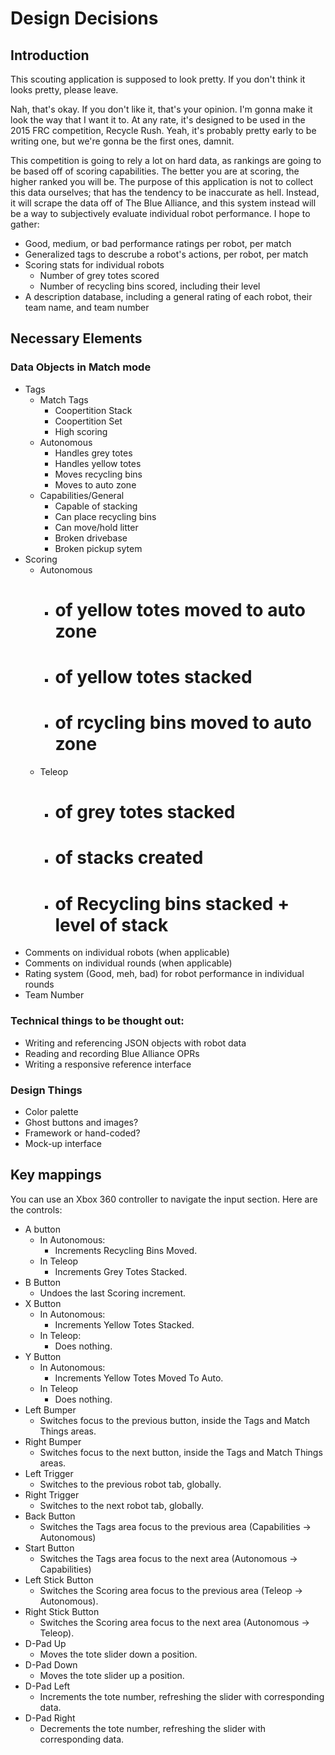 Design Decisions
====================

Introduction
---------------------

This scouting application is supposed to look pretty. If you don't think it looks pretty, please leave.

Nah, that's okay. If you don't like it, that's your opinion. I'm gonna make it look the way that I want it to. At any rate, it's designed to be used in the 2015 FRC competition, Recycle Rush. Yeah, it's probably pretty early to be writing one, but we're gonna be the first ones, damnit.

This competition is going to rely a lot on hard data, as rankings are going to be based off of scoring capabilities. The better you are at scoring, the higher ranked you will be. The purpose of this application is not to collect this data ourselves; that has the tendency to be inaccurate as hell. Instead, it will scrape the data off of The Blue Alliance, and this system instead will be a way to subjectively evaluate individual robot performance. I hope to gather:

+   Good, medium, or bad performance ratings per robot, per match
+   Generalized tags to descrube a robot's actions, per robot, per match
+   Scoring stats for individual robots
    +   Number of grey totes scored
    +   Number of recycling bins scored, including their level
+   A description database, including a general rating of each robot, their team name, and team number

Necessary Elements
---------------------

### Data Objects in Match mode

+   Tags
	+   Match Tags
		+   Coopertition Stack
        +   Coopertition Set
		+   High scoring
    +   Autonomous
        +   Handles grey totes
        +   Handles yellow totes
        +   Moves recycling bins
        +   Moves to auto zone
	+   Capabilities/General
		+   Capable of stacking
		+   Can place recycling bins
		+   Can move/hold litter
		+   Broken drivebase
        +   Broken pickup sytem
+   Scoring
    +   Autonomous
        +   # of yellow totes moved to auto zone
        +   # of yellow totes stacked
        +   # of rcycling bins moved to auto zone
    +   Teleop
        +   # of grey totes stacked
        +   # of stacks created
        +   # of Recycling bins stacked + level of stack
+   Comments on individual robots (when applicable)
+   Comments on individual rounds (when applicable)
+   Rating system (Good, meh, bad) for robot performance in individual rounds
+   Team Number


### Technical things to be thought out:

+   Writing and referencing JSON objects with robot data
+   Reading and recording Blue Alliance OPRs
+   Writing a responsive reference interface

### Design Things

+   Color palette
+   Ghost buttons and images?
+   Framework or hand-coded?
+   Mock-up interface

Key mappings
---------------------

You can use an Xbox 360 controller to navigate the input section. Here are the controls:

+	A button
	+	In Autonomous:
		+	Increments Recycling Bins Moved.
	+	In Teleop
		+	Increments Grey Totes Stacked.
+	B Button
	+	Undoes the last Scoring increment.
+	X Button
	+	In Autonomous:
		+	Increments Yellow Totes Stacked.
	+	In Teleop:
		+	Does nothing.
+	Y Button
	+	In Autonomous:
		+	Increments Yellow Totes Moved To Auto.
	+	In Teleop
		+	Does nothing.
+	Left Bumper
	+	Switches focus to the previous button, inside the Tags and Match Things areas.
+	Right Bumper
	+	Switches focus to the next button, inside the Tags and Match Things areas.
+	Left Trigger
	+	Switches to the previous robot tab, globally.
+	Right Trigger
	+	Switches to the next robot tab, globally.
+	Back Button
	+	Switches the Tags area focus to the previous area (Capabilities -> Autonomous)
+	Start Button
	+	Switches the Tags area focus to the next area (Autonomous -> Capabilities)
+	Left Stick Button
	+	Switches the Scoring area focus to the previous area (Teleop -> Autonomous).
+	Right Stick Button
	+	Switches the Scoring area focus to the next area (Autonomous -> Teleop).
+	D-Pad Up
	+	Moves the tote slider down a position.
+	D-Pad Down
	+	Moves the tote slider up a position.
+	D-Pad Left
	+	Increments the tote number, refreshing the slider with corresponding data.
+	D-Pad Right
	+	Decrements the tote number, refreshing the slider with corresponding data.